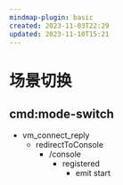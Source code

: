 ```yaml
---
mindmap-plugin: basic
created: 2023-11-03T22:29
updated: 2023-11-10T15:21
---
```


# 场景切换

## cmd:mode-switch
- vm_connect_reply
    - redirectToConsole
        - /console
            - registered
                - emit start